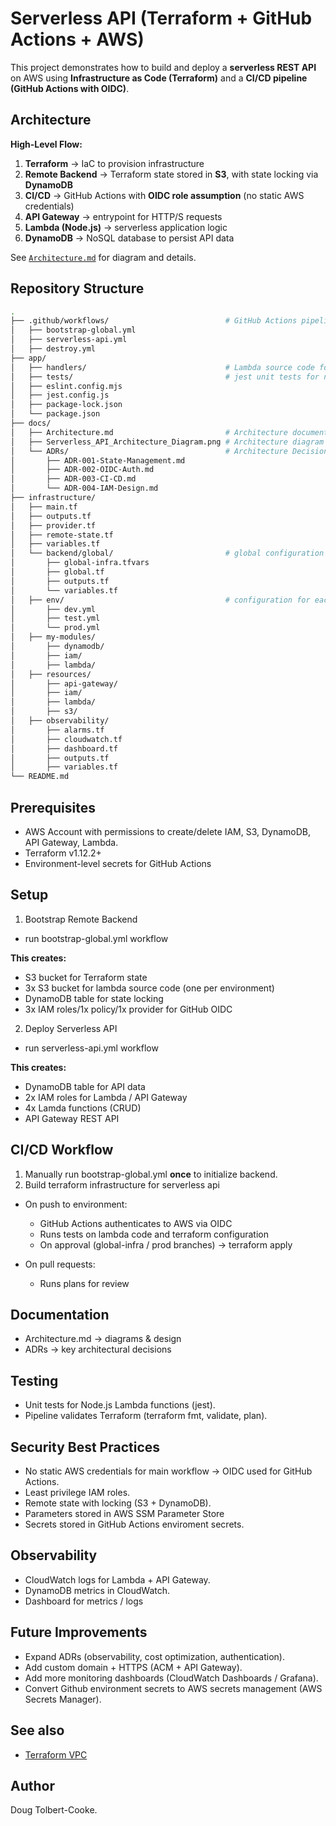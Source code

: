 # Serverless API (Terraform + GitHub Actions + AWS)

This project demonstrates how to build and deploy a **serverless REST API** on AWS using **Infrastructure as Code (Terraform)** and a **CI/CD pipeline (GitHub Actions with OIDC)**.

## Architecture

**High-Level Flow:**

1. **Terraform** → IaC to provision infrastructure
2. **Remote Backend** → Terraform state stored in **S3**, with state locking via **DynamoDB**
3. **CI/CD** → GitHub Actions with **OIDC role assumption** (no static AWS credentials)
4. **API Gateway** → entrypoint for HTTP/S requests
5. **Lambda (Node.js)** → serverless application logic
6. **DynamoDB** → NoSQL database to persist API data

See [`Architecture.md`](./docs/Architecture.md) for diagram and details.

## Repository Structure

```bash
.
├── .github/workflows/                          # GitHub Actions pipelines
│   ├── bootstrap-global.yml
│   ├── serverless-api.yml
│   ├── destroy.yml
├── app/
│   ├── handlers/                               # Lambda source code for CRUD functionality
│   ├── tests/                                  # jest unit tests for node.js lambda functions
│   ├── eslint.config.mjs
│   ├── jest.config.js
│   ├── package-lock.json
│   └── package.json
├── docs/
│   ├── Architecture.md                         # Architecture documentation
│   ├── Serverless_API_Architecture_Diagram.png # Architecture diagram
│   └── ADRs/                                   # Architecture Decision Records
│       ├── ADR-001-State-Management.md
│       ├── ADR-002-OIDC-Auth.md
│       ├── ADR-003-CI-CD.md
│       └── ADR-004-IAM-Design.md
├── infrastructure/
│   ├── main.tf
│   ├── outputs.tf
│   ├── provider.tf
│   ├── remote-state.tf
│   ├── variables.tf
│   └── backend/global/                         # global configuration for each environment
│       ├── global-infra.tfvars
│       ├── global.tf
│       ├── outputs.tf
│       └── variables.tf
│   ├── env/                                    # configuration for each environment
│       ├── dev.yml
│       ├── test.yml
│       └── prod.yml
│   ├── my-modules/
│       ├── dynamodb/
│       ├── iam/
│       ├── lambda/
│   ├── resources/
│       ├── api-gateway/
│       ├── iam/
│       ├── lambda/
│       ├── s3/
│   ├── observability/
│       ├── alarms.tf
│       ├── cloudwatch.tf
│       ├── dashboard.tf
│       ├── outputs.tf
│       ├── variables.tf
└── README.md

```

## Prerequisites

- AWS Account with permissions to create/delete IAM, S3, DynamoDB, API Gateway, Lambda.
- Terraform v1.12.2+
- Environment-level secrets for GitHub Actions

## Setup

1. Bootstrap Remote Backend

- run bootstrap-global.yml workflow

**This creates:**

- S3 bucket for Terraform state
- 3x S3 bucket for lambda source code (one per environment)
- DynamoDB table for state locking
- 3x IAM roles/1x policy/1x provider for GitHub OIDC

2. Deploy Serverless API

- run serverless-api.yml workflow

**This creates:**

- DynamoDB table for API data
- 2x IAM roles for Lambda / API Gateway
- 4x Lamda functions (CRUD)
- API Gateway REST API

## CI/CD Workflow

1. Manually run bootstrap-global.yml **once** to initialize backend.
2. Build terraform infrastructure for serverless api

- On push to environment:

  - GitHub Actions authenticates to AWS via OIDC
  - Runs tests on lambda code and terraform configuration
  - On approval (global-infra / prod branches) → terraform apply

- On pull requests:

  - Runs plans for review

## Documentation

- Architecture.md → diagrams & design
- ADRs → key architectural decisions

## Testing

- Unit tests for Node.js Lambda functions (jest).
- Pipeline validates Terraform (terraform fmt, validate, plan).

## Security Best Practices

- No static AWS credentials for main workflow → OIDC used for GitHub Actions.
- Least privilege IAM roles.
- Remote state with locking (S3 + DynamoDB).
- Parameters stored in AWS SSM Parameter Store
- Secrets stored in GitHub Actions enviroment secrets.

## Observability

- CloudWatch logs for Lambda + API Gateway.
- DynamoDB metrics in CloudWatch.
- Dashboard for metrics / logs

## Future Improvements

- Expand ADRs (observability, cost optimization, authentication).
- Add custom domain + HTTPS (ACM + API Gateway).
- Add more monitoring dashboards (CloudWatch Dashboards / Grafana).
- Convert Github environment secrets to AWS secrets management (AWS Secrets Manager).

## See also

- [Terraform VPC](https://github.com/dtolbertcooke/Terraform-VPC-Infrastructure/)

## Author

Doug Tolbert-Cooke.
